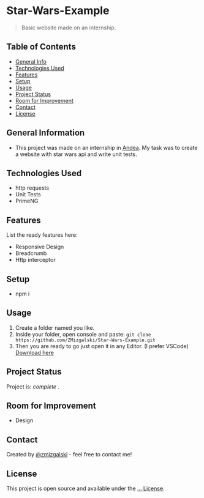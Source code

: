 # Star-Wars-Example
> Basic website made on an internship.

## Table of Contents
* [General Info](#general-information)
* [Technologies Used](#technologies-used)
* [Features](#features)
* [Setup](#setup)
* [Usage](#usage)
* [Project Status](#project-status)
* [Room for Improvement](#room-for-improvement)
* [Contact](#contact)
* [License](#license)

## General Information
- This project was made on an internship in [Andea](https://www.andea.com/). My task was to create a website with star wars api and write unit tests.

## Technologies Used
- http requests
- Unit Tests
- PrimeNG

## Features
List the ready features here:
- Responsive Design
- Breadcrumb
- Http interceptor

## Setup
- npm i

## Usage
1. Create a folder named you like.
2. Inside your folder, open console and paste: `git clone https://github.com/ZMizgalski/Star-Wars-Example.git`
3. Then you are ready to go just open it in any Editor. (I prefer VSCode) [Download here](https://code.visualstudio.com/)

## Project Status
Project is:  _complete_ .

## Room for Improvement
- Design

## Contact
Created by [@zmizgalski](https://zmizgalski.github.io/) - feel free to contact me!

## License
This project is open source and available under the [... License](https://github.com/ZMizgalski/Star-Wars-Example/blob/Upgraded/LICENSE).
